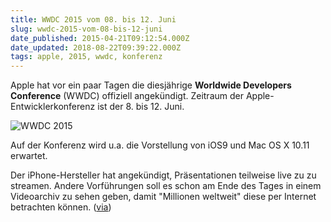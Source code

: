 ```yaml
---
title: WWDC 2015 vom 08. bis 12. Juni
slug: wwdc-2015-vom-08-bis-12-juni
date_published: 2015-04-21T09:12:54.000Z
date_updated: 2018-08-22T09:39:22.000Z
tags: apple, 2015, wwdc, konferenz
---
```


Apple hat vor ein paar Tagen die diesjährige **Worldwide Developers Conference** (WWDC) offiziell angekündigt. Zeitraum der Apple-Entwicklerkonferenz ist der 8. bis 12. Juni.

![WWDC 2015](__GHOST_URL__/content/images/2015/04/wwdc2015-rcm992x0-1.jpg)

Auf der Konferenz wird u.a. die Vorstellung von iOS9 und Mac OS X 10.11 erwartet.

Der iPhone-Hersteller hat angekündigt, Präsentationen teilweise live zu zu streamen. Andere Vorführungen soll es schon am Ende des Tages in einem Videoarchiv zu sehen geben, damit "Millionen weltweit" diese per Internet betrachten können. ([via](http://www.heise.de/mac-and-i/meldung/Apples-Entwicklerkonferenz-WWDC-Lotteriegewinner-und-Systemneuheiten-2612334.html))

